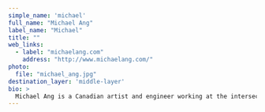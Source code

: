 ```yaml
---
simple_name: 'michael'
full_name: "Michael Ang"
label_name: "Michael"
title: ""
web_links:
  - label: "michaelang.com"
    address: "http://www.michaelang.com/"
photo:
  file: "michael_ang.jpg"
destination_layer: 'middle-layer'
bio: >
  Michael Ang is a Canadian artist and engineer working at the intersection of art, engineering and human experience. His works use technology to enhance our understanding of natural phenomena, modulate social interaction, and bridge the divide between the virtual and physical. He creates light objects, interactive installations, and open source software tools that build towards a future of humane technology focused on people and the environment. He currently lives and works in Berlin.
---
```

